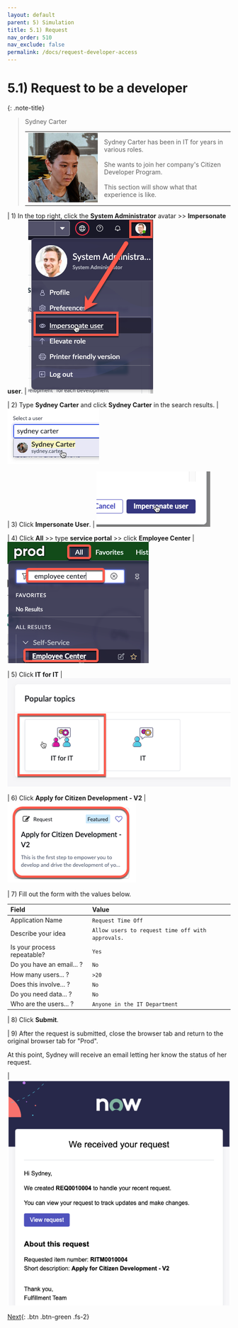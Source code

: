 ```yaml
---
layout: default
parent: 5) Simulation
title: 5.1) Request
nav_order: 510
nav_exclude: false
permalink: /docs/request-developer-access
---
```


# 5.1) Request to be a developer

{: .note-title}
> Sydney Carter
> <table>
> <tbody>
> <tr>
> <td>
> <img src="../assets/images/2023-03-28-15-52-55.png">
> </td>
> <td>
> Sydney Carter has been in IT for years in various roles.<br/>
> <br/>
> She wants to join her company's Citizen Developer Program.<br/>
> <br/>
> This section will show what that experience is like.
> </td>
> </tr>
> </tbody>
> </table>

| 1) In the top right, click the **System Administrator** avatar >> **Impersonate user**.
| ![](../assets/images/2023-03-14-12-31-53.png)

| 2) Type **Sydney Carter** and click **Sydney Carter** in the search results.
| ![](../assets/images/2023-03-14-12-34-01.png)

| 3) Click **Impersonate User**. 
| ![](../assets/images/2023-03-14-12-34-24.png)

| 4) Click **All** >> type **service portal** >> click **Employee Center** 
| ![](../assets/images/2023-07-05-10-07-57.png)

| 5) Click **IT for IT** 
| ![](../assets/images/2023-03-14-12-36-45.png)

| 6) Click **Apply for Citizen Development - V2**
| ![](../assets/images/2023-07-05-15-48-46.png)

| 7) Fill out the form with the values below. 

| Field | Value 
|:---|:---
| Application Name | ```Request Time Off``` 
| Describe your idea | ```Allow users to request time off with approvals.```
| Is your process repeatable? | ```Yes```
| Do you have an email... ? | ```No```
| How many users... ? | ```>20```
| Does this involve... ? | ```No```
| Do you need data... ? | ```No```
| Who are the users... ? | ```Anyone in the IT Department```

| 8) Click **Submit**.

| 9) After the request is submitted, close the browser tab and return to the original browser tab for "Prod". 

At this point, Sydney will receive an email letting her know the status of her request. 

| ![](../assets/images/2023-07-05-15-59-36.png)

[Next](/lab-aemc-utah/docs/approval){: .btn .btn-green .fs-2}